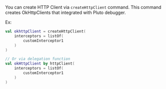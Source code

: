 You can create HTTP Client via `createHttpClient` command. This command creates OkHttpClients that integrated with Pluto debugger.

Ex:
```kotlin
val okhttpClient = createHttpClient(
    interceptors = listOf(
        customInterceptor1
    )
)

// Or via delegation function
val okHttpClient by httpClient(
    interceptors = listOf(
        customInterceptor1
    )
)
```